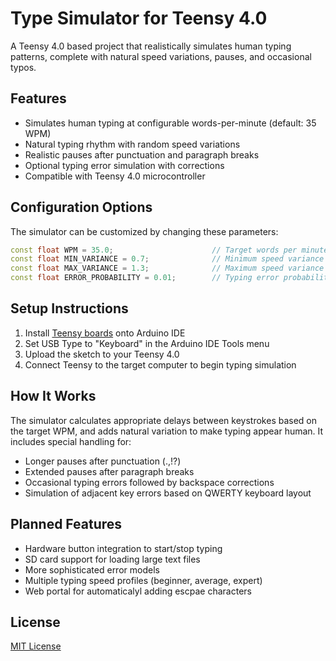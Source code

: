 # Type Simulator for Teensy 4.0

A Teensy 4.0 based project that realistically simulates human typing patterns, complete with natural speed variations, pauses, and occasional typos.

## Features

- Simulates human typing at configurable words-per-minute (default: 35 WPM)
- Natural typing rhythm with random speed variations
- Realistic pauses after punctuation and paragraph breaks
- Optional typing error simulation with corrections
- Compatible with Teensy 4.0 microcontroller

## Configuration Options

The simulator can be customized by changing these parameters:

```cpp
const float WPM = 35.0;                      // Target words per minute
const float MIN_VARIANCE = 0.7;              // Minimum speed variance (70%)
const float MAX_VARIANCE = 1.3;              // Maximum speed variance (130%)
const float ERROR_PROBABILITY = 0.01;        // Typing error probability (1%)
```

## Setup Instructions

1. Install [Teensy boards]([https://www.pjrc.com/teensy/teensyduino.html](https://www.pjrc.com/teensy/tutorial.html)) onto Arduino IDE
2. Set USB Type to "Keyboard" in the Arduino IDE Tools menu
3. Upload the sketch to your Teensy 4.0
4. Connect Teensy to the target computer to begin typing simulation

## How It Works

The simulator calculates appropriate delays between keystrokes based on the target WPM, and adds natural variation to make typing appear human. It includes special handling for:

- Longer pauses after punctuation (.,!?)
- Extended pauses after paragraph breaks
- Occasional typing errors followed by backspace corrections
- Simulation of adjacent key errors based on QWERTY keyboard layout

## Planned Features

- Hardware button integration to start/stop typing
- SD card support for loading large text files
- More sophisticated error models
- Multiple typing speed profiles (beginner, average, expert)
- Web portal for automaticalyl adding escpae characters

## License

[MIT License](LICENSE)
